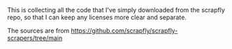 This is collecting all the code that I've simply downloaded from the scrapfly repo, so that I can keep any licenses more clear and separate.

The sources are from https://github.com/scrapfly/scrapfly-scrapers/tree/main